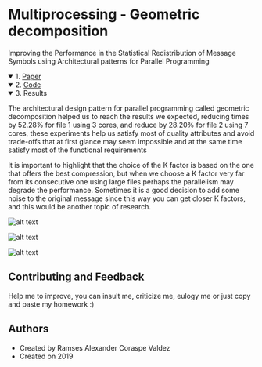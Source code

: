 # Multiprocessing - Geometric decomposition
Improving the Performance in the Statistical Redistribution of Message Symbols using Architectural patterns for Parallel Programming


<details open>   
<summary> 1. <a href="https://wittline.github.io/Multiprocessing/Multiprocessing/Pages/paper.pdf">Paper </a></summary>   
</details>

<details open>   
<summary> 2. <a href="https://wittline.github.io/Multiprocessing/Pages/Multiprocessing.html">Code </a></summary>               
</details>

<details open>   
<summary> 3. Results </summary>
   
The architectural design pattern for parallel programming called geometric decomposition helped us to reach the results we expected, reducing times by 52.28% for file 1 using 3 cores, and reduce by 28.20% for file 2 using 7 cores, these experiments help us satisfy most of quality attributes and avoid trade-offs that at first glance may seem impossible and at the same time satisfy most of the functional requirements

It is important to highlight that the choice of the K factor is based on the one that offers the best compression, but when we choose a K factor very far from its consecutive one using large files perhaps the parallelism may degrade the performance. Sometimes it is a good decision to add some noise to the original message since this way you can get closer K factors, and this would be another topic of research.

![alt text](https://wittline.github.io/Multiprocessing/Images/Grafica2.png)

![alt text](https://wittline.github.io/Multiprocessing/Images/grafica1.png)

![alt text](https://wittline.github.io/Computer-Vision-and-Deep-Learning/Visi%C3%B3n%20Computacional%20y%20Deep%20Learning/Tarea%201/ejemplos/baboon_TP.png)


</details>

## Contributing and Feedback
Help me to improve, you can insult me, criticize me, eulogy me or just copy and paste my homework :)

## Authors
- Created by Ramses Alexander Coraspe Valdez
- Created on 2019

